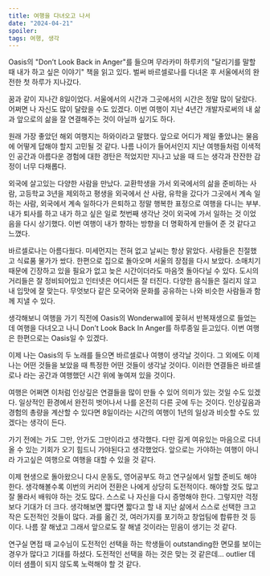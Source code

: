 ```yaml
---
title: 여행을 다녀오고 나서
date: "2024-04-21"
spoiler:
tags: 여행, 생각
---
```


Oasis의 "Don’t Look Back in Anger"를 들으며 무라카미 하루키의 "달리기를 말할 때 내가 하고 싶은 이야기" 책을 읽고 있다. 벌써 바르셀로나를 다녀온 후 서울에서의 완전한 첫 하루가 지나갔다.

꿈과 같이 지나간 8일이었다. 서울에서의 시간과 그곳에서의 시간은 정말 많이 달랐다. 어쩌면 나 자신도 많이 달랐을 수도 있겠다. 이번 여행이 지난 4년간 개발자로써의 내 삶과 앞으로의 삶을 잘 연결해주는 것이 아닐까 싶기도 하다.

원래 가장 좋았던 해외 여행지는 하와이라고 말했다. 앞으로 어디가 제일 좋았냐는 물음에 어떻게 답해야 할지 고민될 것 같다. 나름 나이가 들어서인지 지난 여행들처럼 이색적인 공간과 아름다운 경험에 대한 경탄은 적었지만 지나고 났을 때 드는 생각과 잔잔한 감정이 너무 다채롭다.

외국에 살고있는 다양한 사람을 만났다. 교환학생을 가서 외국에서의 삶을 준비하는 사람, 고등학교 3년을 제외하고 평생을 외국에서 산 사람, 유학을 갔다가 그곳에서 계속 일하는 사람, 외국에서 계속 일하다가 은퇴하고 정말 행복한 표정으로 여행을 다니는 부부. 내가 퇴사를 하고 내가 하고 싶은 일로 첫번째 생각난 것이 외국에 가서 일하는 것 이었음을 다시 상기했다. 이번 여행이 내가 향하는 방향을 더 명확하게 만들어 준 것 같다고 느꼈다.

바르셀로나는 아름다웠다. 미세먼지는 전혀 없고 날씨는 항상 맑았다. 사람들은 친절했고 식료품 물가가 쌌다. 한편으로 집으로 돌아오며 서울의 장점을 다시 보았다. 소매치기 때문에 긴장하고 있을 필요가 없고 늦은 시간이더라도 마음껏 돌아다닐 수 있다. 도시의 거리들은 잘 정비되어있고 인터넷은 어디서든 잘 터진다. 다양한 음식들은 질리지 않고 내 입맛에 잘 맞는다. 무엇보다 같은 모국어와 문화를 공유하는 나와 비슷한 사람들과 함께 지낼 수 있다.

생각해보니 여행을 가기 직전에 Oasis의 Wonderwall에 꽂혀서 반복재생으로 들었는데 여행을 다녀오고 나니 Don’t Look Back In Anger를 하루종일 듣고있다. 이번 여행은 한편으로는 Oasis일 수 있겠다.

이제 나는 Oasis의 두 노래를 들으면 바르셀로나 여행이 생각날 것이다. 그 외에도 이제 나는 어떤 것들을 보았을 때 특정한 어떤 것들이 생각날 것이다. 이러한 연결들은 바르셀로나 라는 공간과 여행했던 시간 위에 놓여져 있을 것이다.

여행은 어쩌면 이처럼 인상깊은 연결들을 많이 만들 수 있어 의미가 있는 것일 수도 있겠다. 일상적인 환경에서 완전히 벗어나서 나를 온전히 다른 곳에 두는 것이다. 인상깊음과 경험의 총량을 계산할 수 있다면 8일이라는 시간의 여행이 1년의 일상과 비슷할 수도 있겠다는 생각이 든다.

가기 전에는 가도 그만, 안가도 그만이라고 생각했다. 다만 길게 여유있는 마음으로 다녀올 수 있는 기회가 오기 힘드니 가야된다고 생각했었다. 앞으로는 가야하는 여행이 아니라 가고싶은 여행으로 여행을 대할 수 있을 것 같다.

이제 현생으로 돌아왔으니 다시 운동도, 영어공부도 하고 연구실에서 일할 준비도 해야한다. 생각해볼수록 이번의 커리어 전환은 나에게 상당히 도전적이다. 해야할 것도 많고 잘 몰라서 배워야 하는 것도 많다. 스스로 나 자신을 다시 증명해야 한다. 그렇지만 걱정보다 기대가 더 크다. 생각해보면 짧다면 짧다고 할 내 지난 삶에서 스스로 선택한 크고 작은 도전적인 것들이 많다. 과를 옮긴 것, 여러가지를 포기하고 창업팀에 합류한 것 등이다. 나름 잘 해냈고 그래서 앞으로도 잘 해낼 것이라는 믿음이 생기는 것 같다.

연구실 면접 때 교수님이 도전적인 선택을 하는 학생들이 outstanding한 면모를 보이는 경우가 많다고 기대를 하셨다. 도전적인 선택을 하는 것은 맞는 것 같은데… outlier 데이터 샘플이 되지 않도록 노력해야 할 것 같다.
